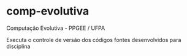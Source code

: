 # comp-evolutiva
Computação Evolutiva - PPGEE / UFPA

Executa o controle de versão dos códigos fontes desenvolvidos para disciplina
